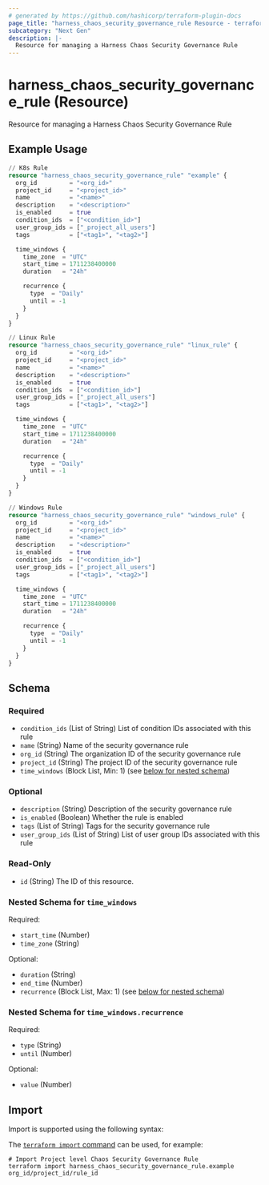 ```yaml
---
# generated by https://github.com/hashicorp/terraform-plugin-docs
page_title: "harness_chaos_security_governance_rule Resource - terraform-provider-harness"
subcategory: "Next Gen"
description: |-
  Resource for managing a Harness Chaos Security Governance Rule
---
```


# harness_chaos_security_governance_rule (Resource)

Resource for managing a Harness Chaos Security Governance Rule

## Example Usage

```terraform
// K8s Rule
resource "harness_chaos_security_governance_rule" "example" {
  org_id         = "<org_id>"
  project_id     = "<project_id>"
  name           = "<name>"
  description    = "<description>"
  is_enabled     = true
  condition_ids  = ["<condition_id>"]
  user_group_ids = ["_project_all_users"]
  tags           = ["<tag1>", "<tag2>"]

  time_windows {
    time_zone  = "UTC"
    start_time = 1711238400000
    duration   = "24h"

    recurrence {
      type  = "Daily"
      until = -1
    }
  }
}

// Linux Rule
resource "harness_chaos_security_governance_rule" "linux_rule" {
  org_id         = "<org_id>"
  project_id     = "<project_id>"
  name           = "<name>"
  description    = "<description>"
  is_enabled     = true
  condition_ids  = ["<condition_id>"]
  user_group_ids = ["_project_all_users"]
  tags           = ["<tag1>", "<tag2>"]

  time_windows {
    time_zone  = "UTC"
    start_time = 1711238400000
    duration   = "24h"

    recurrence {
      type  = "Daily"
      until = -1
    }
  }
}

// Windows Rule
resource "harness_chaos_security_governance_rule" "windows_rule" {
  org_id         = "<org_id>"
  project_id     = "<project_id>"
  name           = "<name>"
  description    = "<description>"
  is_enabled     = true
  condition_ids  = ["<condition_id>"]
  user_group_ids = ["_project_all_users"]
  tags           = ["<tag1>", "<tag2>"]

  time_windows {
    time_zone  = "UTC"
    start_time = 1711238400000
    duration   = "24h"

    recurrence {
      type  = "Daily"
      until = -1
    }
  }
}
```

<!-- schema generated by tfplugindocs -->
## Schema

### Required

- `condition_ids` (List of String) List of condition IDs associated with this rule
- `name` (String) Name of the security governance rule
- `org_id` (String) The organization ID of the security governance rule
- `project_id` (String) The project ID of the security governance rule
- `time_windows` (Block List, Min: 1) (see [below for nested schema](#nestedblock--time_windows))

### Optional

- `description` (String) Description of the security governance rule
- `is_enabled` (Boolean) Whether the rule is enabled
- `tags` (List of String) Tags for the security governance rule
- `user_group_ids` (List of String) List of user group IDs associated with this rule

### Read-Only

- `id` (String) The ID of this resource.

<a id="nestedblock--time_windows"></a>
### Nested Schema for `time_windows`

Required:

- `start_time` (Number)
- `time_zone` (String)

Optional:

- `duration` (String)
- `end_time` (Number)
- `recurrence` (Block List, Max: 1) (see [below for nested schema](#nestedblock--time_windows--recurrence))

<a id="nestedblock--time_windows--recurrence"></a>
### Nested Schema for `time_windows.recurrence`

Required:

- `type` (String)
- `until` (Number)

Optional:

- `value` (Number)

## Import

Import is supported using the following syntax:

The [`terraform import` command](https://developer.hashicorp.com/terraform/cli/commands/import) can be used, for example:

```shell
# Import Project level Chaos Security Governance Rule
terraform import harness_chaos_security_governance_rule.example org_id/project_id/rule_id
```
